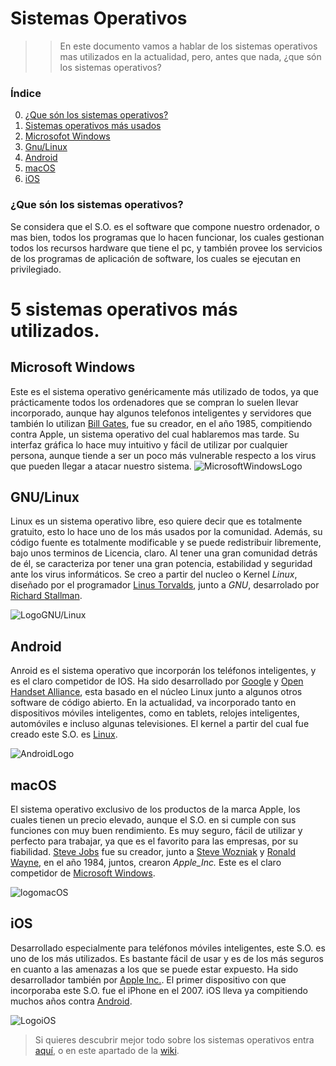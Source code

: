 # Sistemas Operativos
>>En este documento vamos a hablar de los sistemas operativos mas utilizados en la actualidad, pero, antes que nada, ¿que són los sistemas operativos?
### Índice
0. [¿Que són los sistemas operativos?](https://github.com/sergi-hub/SOR/blob/master/DOCS/SOMF.md#que-s%C3%B3n-los-sistemas-operativos)
1. [Sistemas operativos más usados](https://github.com/sergi-hub/SOR/blob/master/DOCS/SOMF.md#5-sistemas-operativos-m%C3%A1s-utilizados)
2. [Microsofot Windows](https://github.com/sergi-hub/SOR/blob/master/DOCS/SOMF.md#microsoft-windows)
3. [Gnu/Linux](https://github.com/sergi-hub/SOR/blob/master/DOCS/SOMF.md#gnulinux)
4. [Android](https://github.com/sergi-hub/SOR/blob/master/DOCS/SOMF.md#android)
5. [macOS](https://github.com/sergi-hub/SOR/blob/master/DOCS/SOMF.md#macos)
6. [iOS](https://github.com/sergi-hub/SOR/blob/master/DOCS/SOMF.md#ios)
### ¿Que són los sistemas operativos?  
Se considera que el S.O. es el software que compone nuestro ordenador, o mas bien, todos los programas que lo hacen   funcionar, los cuales gestionan todos los recursos hardware que tiene el pc, y también provee los servicios de los   programas de aplicación de software, los cuales se ejecutan en privilegiado. 
# 5 sistemas operativos más utilizados.
## Microsoft Windows
Este es el sistema operativo genéricamente más utilizado de todos, ya que prácticamente todos los ordenadores que se compran lo suelen llevar incorporado, aunque hay algunos telefonos inteligentes y servidores que también lo utilizan [Bill Gates](https://es.wikipedia.org/wiki/Bill_Gates), fue su creador, en el año 1985, compitiendo contra Apple, un sistema operativo del cual hablaremos mas tarde. Su interfaz gráfica lo hace muy intuitivo y fácil de utilizar por cualquier persona, aunque tiende a ser un poco más vulnerable respecto a los virus que pueden llegar a atacar nuestro sistema.
![MicrosoftWindowsLogo](https://user-images.githubusercontent.com/71392450/93894762-60d24e00-fcef-11ea-9cf2-b704aed61969.jpeg)

## GNU/Linux
Linux es un sistema operativo libre, eso quiere decir que es totalmente gratuito, esto lo hace uno de los más usados por la comunidad. Además, su código fuente es totalmente modificable y se puede redistribuir libremente, bajo unos terminos de Licencia, claro. Al tener una gran comunidad detrás de él, se caracteriza por tener una gran potencia, estabilidad y seguridad ante los virus informáticos.  Se creo a partir del nucleo o Kernel _Linux_, diseñado por el programador [Linus Torvalds](https://es.wikipedia.org/wiki/Linus_Torvalds), junto a _GNU_, desarrolado por [Richard Stallman](https://es.wikipedia.org/wiki/Richard_Stallman). 

![LogoGNU/Linux](https://user-images.githubusercontent.com/71392450/93897157-0ab2da00-fcf2-11ea-8262-973fcd6c88b4.jpeg)

## Android
Anroid es el sistema operativo que incorporán los teléfonos inteligentes, y es el claro competidor de IOS. Ha sido desarrollado por [Google](https://es.wikipedia.org/wiki/Google) y [Open Handset Alliance](https://es.wikipedia.org/wiki/Open_Handset_Alliance), esta basado en el núcleo Linux junto a algunos otros software de código abierto. En la actualidad, va incorporado tanto en dispositivos móviles inteligentes, como en tablets, relojes inteligentes, automóviles e incluso algunas televisiones. El kernel a partir del cual fue creado este S.O. es [Linux](https://github.com/sergi-hub/SOR/blob/master/DOCS/SOMF.md#gnulinux).

![AndroidLogo](https://user-images.githubusercontent.com/71392450/93899289-74cc7e80-fcf4-11ea-9ca9-49c811239c3f.jpg)

## macOS
El sistema operativo exclusivo de los productos de la marca Apple, los cuales tienen un precio elevado, aunque el S.O. en si cumple con sus funciones con muy buen rendimiento. Es muy seguro, fácil de utilizar y perfecto para trabajar, ya que es el favorito para las empresas, por su fiabilidad. [Steve Jobs](https://es.wikipedia.org/wiki/Steve_Jobs) fue su creador, junto a [Steve Wozniak](https://es.wikipedia.org/wiki/Steve_Wozniak) y [Ronald Wayne](https://es.wikipedia.org/wiki/Ronald_Wayne), en el año 1984, juntos, crearon _Apple_Inc._ Este es el claro competidor de [Microsoft Windows](https://github.com/sergi-hub/SOR/blob/master/DOCS/SOMF.md#microsoft-windows).

![logomacOS](https://user-images.githubusercontent.com/71392450/93902880-5e282680-fcf8-11ea-9d8a-3e8037248544.jpeg)

## iOS
Desarrollado especialmente para teléfonos móviles inteligentes, este S.O. es uno de los más utilizados. Es bastante fácil de usar y es de los más seguros en cuanto a las amenazas a los que se puede estar expuesto. Ha sido desarrollador también por [Apple Inc.](https://es.wikipedia.org/wiki/Apple). El primer dispositivo con que incorporaba este S.O. fue el iPhone en el 2007. iOS lleva ya compitiendo muchos años contra [Android](https://github.com/sergi-hub/SOR/blob/master/DOCS/SOMF.md#android).

![LogoiOS](https://user-images.githubusercontent.com/71392450/93906018-f542ad80-fcfb-11ea-9103-62e05b86dd20.jpeg)

> Si quieres descubrir mejor todo sobre los sistemas operativos entra [aquí](https://www.eaeprogramas.es/blog/negocio/tecnologia/cuatro-sistemas-operativos-que-debes-conocer), o en este apartado de la [wiki](https://es.wikipedia.org/wiki/Sistema_operativo).
